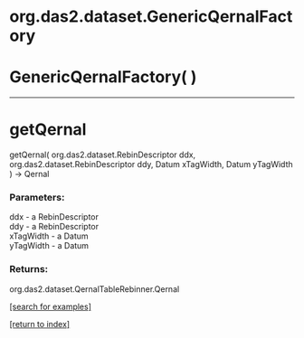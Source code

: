 # org.das2.dataset.GenericQernalFactory



# GenericQernalFactory( )


***
<a name="getQernal"></a>
# getQernal
getQernal( org.das2.dataset.RebinDescriptor ddx, org.das2.dataset.RebinDescriptor ddy, Datum xTagWidth, Datum yTagWidth ) &rarr; Qernal



### Parameters:
ddx - a RebinDescriptor
<br>ddy - a RebinDescriptor
<br>xTagWidth - a Datum
<br>yTagWidth - a Datum

### Returns:
org.das2.dataset.QernalTableRebinner.Qernal


<a href="https://github.com/autoplot/dev/search?q=getQernal&unscoped_q=getQernal">[search for examples]</a>

<a href="https://github.com/autoplot/documentation/blob/master/javadoc/index-all.md">[return to index]</a>

